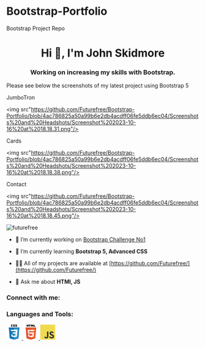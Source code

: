# Bootstrap-Portfolio
Bootstrap Project Repo


<h1 align="center">Hi 👋, I'm John Skidmore</h1>
<h3 align="center">Working on increasing my skills with Bootstrap.</h3>

<p>Please see below the screenshots of my latest project using Bootstrap 5</p>

JumboTron

<img src"https://github.com/Futurefree/Bootstrap-Portfolio/blob/4ac786825a50a99b6e2db4acdff06fe5ddb6ec04/Screenshots%20and%20Headshots/Screenshot%202023-10-16%20at%2018.18.31.png"/>


Cards

<img src"https://github.com/Futurefree/Bootstrap-Portfolio/blob/4ac786825a50a99b6e2db4acdff06fe5ddb6ec04/Screenshots%20and%20Headshots/Screenshot%202023-10-16%20at%2018.18.38.png"/>


Contact

<img src"https://github.com/Futurefree/Bootstrap-Portfolio/blob/4ac786825a50a99b6e2db4acdff06fe5ddb6ec04/Screenshots%20and%20Headshots/Screenshot%202023-10-16%20at%2018.18.45.png"/>


<p align="left"> <img src="https://komarev.com/ghpvc/?username=futurefree&label=Profile%20views&color=0e75b6&style=flat" alt="futurefree" /> </p>

- 🔭 I’m currently working on [Bootstrap Challenge No1](https://github.com/Futurefree/Bootstrap-Portfolio)

- 🌱 I’m currently learning **Bootstrap 5, Advanced CSS**

- 👨‍💻 All of my projects are available at [https://github.com/Futurefree/](https://github.com/Futurefree/)

- 💬 Ask me about **HTMl, JS**

<h3 align="left">Connect with me:</h3>
<p align="left">
</p>

<h3 align="left">Languages and Tools:</h3>
<p align="left"> <a href="https://www.w3schools.com/css/" target="_blank" rel="noreferrer"> <img src="https://raw.githubusercontent.com/devicons/devicon/master/icons/css3/css3-original-wordmark.svg" alt="css3" width="40" height="40"/> </a> <a href="https://www.w3.org/html/" target="_blank" rel="noreferrer"> <img src="https://raw.githubusercontent.com/devicons/devicon/master/icons/html5/html5-original-wordmark.svg" alt="html5" width="40" height="40"/> </a> <a href="https://developer.mozilla.org/en-US/docs/Web/JavaScript" target="_blank" rel="noreferrer"> <img src="https://raw.githubusercontent.com/devicons/devicon/master/icons/javascript/javascript-original.svg" alt="javascript" width="40" height="40"/> </a> </p>

